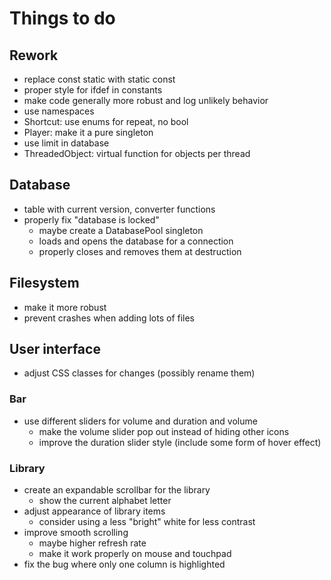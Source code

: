 # Things to do

## Rework
- replace const static with static const
- proper style for ifdef in constants
- make code generally more robust and log unlikely behavior
- use namespaces
- Shortcut: use enums for repeat, no bool
- Player: make it a pure singleton
- use limit in database
- ThreadedObject: virtual function for objects per thread

## Database
- table with current version, converter functions
- properly fix "database is locked"
  - maybe create a DatabasePool singleton
  - loads and opens the database for a connection
  - properly closes and removes them at destruction

## Filesystem
- make it more robust
- prevent crashes when adding lots of files

## User interface
- adjust CSS classes for changes (possibly rename them)

### Bar
- use different sliders for volume and duration and volume
  - make the volume slider pop out instead of hiding other icons
  - improve the duration slider style (include some form of hover effect)

### Library
- create an expandable scrollbar for the library
  - show the current alphabet letter
- adjust appearance of library items
  - consider using a less "bright" white for less contrast
- improve smooth scrolling
  - maybe higher refresh rate
  - make it work properly on mouse and touchpad
- fix the bug where only one column is highlighted